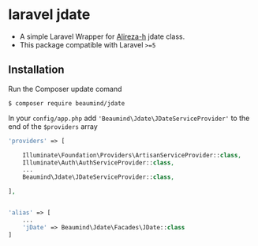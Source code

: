 # laravel jdate

- A simple Laravel Wrapper for [Alireza-h](http://github.com/alireza-h) jdate class.
- This package compatible with Laravel `>=5`

## Installation

Run the Composer update comand

    $ composer require beaumind/jdate

In your `config/app.php` add `'Beaumind\Jdate\JDateServiceProvider'` to the end of the `$providers` array

```php
'providers' => [

    Illuminate\Foundation\Providers\ArtisanServiceProvider::class,
    Illuminate\Auth\AuthServiceProvider::class,
    ...
    Beaumind\Jdate\JDateServiceProvider::class,

],


'alias' => [
    ...
    'jDate' => Beaumind\Jdate\Facades\JDate::class
]
```
